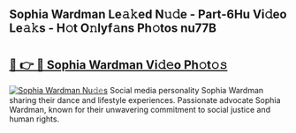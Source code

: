 ## Sophia Wardman Le𝚊𝚔ed N𝚞𝚍e - Part-6Hu Vi𝚍eo Le𝚊𝚔s - H𝚘t O𝚗lyf𝚊ns Ph𝚘tos nu77B

# <h2><a href="http://hf2k8q.feru.top/?c=Sophia+Wardman">🔗 👉 🔴 Sophia Wardman Vi𝚍𝚎o Ph𝚘t𝚘𝚜</a></h2>

[![Sophia Wardman Nu𝚍𝚎s](https://i.imgur.com/0TWrTi3.gif)](http://hf2k8q.feru.top/?c=Sophia+Wardman)
Social media personality Sophia Wardman sharing their dance and lifestyle experiences. Passionate advocate Sophia Wardman, known for their unwavering commitment to social justice and human rights. 
